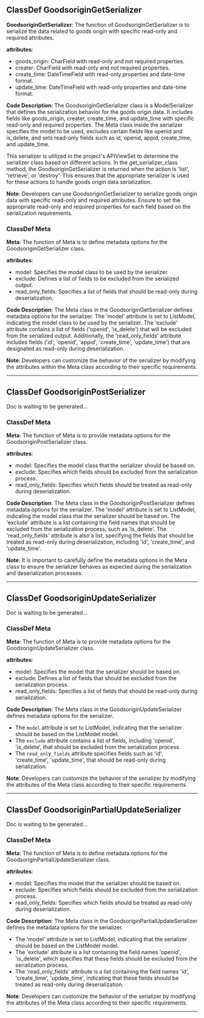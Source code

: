 ## ClassDef GoodsoriginGetSerializer
**GoodsoriginGetSerializer**: The function of GoodsoriginGetSerializer is to serialize the data related to goods origin with specific read-only and required attributes.

**attributes**: 
- goods_origin: CharField with read-only and not required properties.
- creater: CharField with read-only and not required properties.
- create_time: DateTimeField with read-only properties and date-time format.
- update_time: DateTimeField with read-only properties and date-time format.

**Code Description**: 
The GoodsoriginGetSerializer class is a ModelSerializer that defines the serialization behavior for the goods origin data. It includes fields like goods_origin, creater, create_time, and update_time with specific read-only and required properties. The Meta class inside the serializer specifies the model to be used, excludes certain fields like openid and is_delete, and sets read-only fields such as id, openid, appid, create_time, and update_time.

This serializer is utilized in the project's APIViewSet to determine the serializer class based on different actions. In the get_serializer_class method, the GoodsoriginGetSerializer is returned when the action is 'list', 'retrieve', or 'destroy'. This ensures that the appropriate serializer is used for these actions to handle goods origin data serialization.

**Note**: 
Developers can use GoodsoriginGetSerializer to serialize goods origin data with specific read-only and required attributes. Ensure to set the appropriate read-only and required properties for each field based on the serialization requirements.
### ClassDef Meta
**Meta**: The function of Meta is to define metadata options for the GoodsoriginGetSerializer class.

**attributes**: 
- model: Specifies the model class to be used by the serializer.
- exclude: Defines a list of fields to be excluded from the serialized output.
- read_only_fields: Specifies a list of fields that should be read-only during deserialization.

**Code Description**:
The Meta class in the GoodsoriginGetSerializer defines metadata options for the serializer. The 'model' attribute is set to ListModel, indicating the model class to be used by the serializer. The 'exclude' attribute contains a list of fields ('openid', 'is_delete') that will be excluded from the serialized output. Additionally, the 'read_only_fields' attribute includes fields ('id', 'openid', 'appid', 'create_time', 'update_time') that are designated as read-only during deserialization.

**Note**: 
Developers can customize the behavior of the serializer by modifying the attributes within the Meta class according to their specific requirements.
***
## ClassDef GoodsoriginPostSerializer
Doc is waiting to be generated...
### ClassDef Meta
**Meta**: The function of Meta is to provide metadata options for the GoodsoriginPostSerializer class.

**attributes**: 
- model: Specifies the model class that the serializer should be based on.
- exclude: Specifies which fields should be excluded from the serialization process.
- read_only_fields: Specifies which fields should be treated as read-only during deserialization.

**Code Description**:
The Meta class in the GoodsoriginPostSerializer defines metadata options for the serializer. The 'model' attribute is set to ListModel, indicating the model class that the serializer should be based on. The 'exclude' attribute is a list containing the field names that should be excluded from the serialization process, such as 'is_delete'. The 'read_only_fields' attribute is also a list, specifying the fields that should be treated as read-only during deserialization, including 'id', 'create_time', and 'update_time'.

**Note**: It is important to carefully define the metadata options in the Meta class to ensure the serializer behaves as expected during the serialization and deserialization processes.
***
## ClassDef GoodsoriginUpdateSerializer
Doc is waiting to be generated...
### ClassDef Meta
**Meta**: The function of Meta is to provide metadata options for the GoodsoriginUpdateSerializer class.

**attributes**: 
- model: Specifies the model that the serializer should be based on.
- exclude: Defines a list of fields that should be excluded from the serialization process.
- read_only_fields: Specifies a list of fields that should be read-only during serialization.

**Code Description**:
The Meta class in the GoodsoriginUpdateSerializer defines metadata options for the serializer. 
- The `model` attribute is set to ListModel, indicating that the serializer should be based on the ListModel model.
- The `exclude` attribute contains a list of fields, including 'openid', 'is_delete', that should be excluded from the serialization process.
- The `read_only_fields` attribute specifies fields such as 'id', 'create_time', 'update_time', that should be read-only during serialization.

**Note**: 
Developers can customize the behavior of the serializer by modifying the attributes of the Meta class according to their specific requirements.
***
## ClassDef GoodsoriginPartialUpdateSerializer
Doc is waiting to be generated...
### ClassDef Meta
**Meta**: The function of Meta is to define metadata options for the GoodsoriginPartialUpdateSerializer class.

**attributes**: 
- model: Specifies the model that the serializer should be based on.
- exclude: Specifies which fields should be excluded from the serialization process.
- read_only_fields: Specifies which fields should be treated as read-only during deserialization.

**Code Description**:
The Meta class in the GoodsoriginPartialUpdateSerializer defines the metadata options for the serializer. 
- The 'model' attribute is set to ListModel, indicating that the serializer should be based on the ListModel model.
- The 'exclude' attribute is a list containing the field names 'openid', 'is_delete', which specifies that these fields should be excluded from the serialization process.
- The 'read_only_fields' attribute is a list containing the field names 'id', 'create_time', 'update_time', indicating that these fields should be treated as read-only during deserialization.

**Note**: 
Developers can customize the behavior of the serializer by modifying the attributes of the Meta class according to their specific requirements.
***
